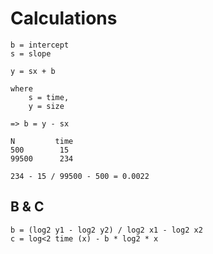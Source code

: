 
# Calculations

    b = intercept
    s = slope

    y = sx + b 

    where 
        s = time, 
        y = size

    => b = y - sx

    N         time
    500        15
    99500      234

    234 - 15 / 99500 - 500 = 0.0022

## B & C

    b = (log2 y1 - log2 y2) / log2 x1 - log2 x2
    c = log<2 time (x) - b * log2 * x